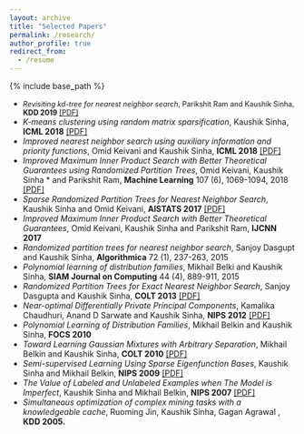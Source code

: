 ```yaml
---
layout: archive
title: "Selected Papers"
permalink: /research/
author_profile: true
redirect_from:
  - /resume
---
```


{% include base_path %}


* <span style="font-size:0.9em;">*Revisiting kd-tree for nearest neighbor search*, Parikshit Ram and Kaushik Sinha, **KDD 2019** [[PDF]](https://dl.acm.org/doi/10.1145/3292500.3330875)</span>
* *K-means clustering using random matrix sparsification*, Kaushik Sinha, **ICML 2018** [[PDF]](http://proceedings.mlr.press/v80/sinha18a/sinha18a.pdf)
* *Improved nearest neighbor search using auxiliary information and priority functions*, Omid Keivani and Kaushik Sinha, **ICML 2018** [[PDF]](http://proceedings.mlr.press/v80/keivani18a/keivani18a.pdf)
* *Improved Maximum Inner Product Search with Better Theoretical Guarantees using Randomized Partition Trees*, Omid Keivani, Kaushik Sinha * and Parikshit Ram, **Machine Learning** 107 (6), 1069-1094, 2018 [[PDF]](https://link.springer.com/epdf/10.1007/s10994-018-5711-7?author_access_token=Et6KtKsuj7uwxlS3Q7waPfe4RwlQNchNByi7wbcMAY7z_DLO1dOggg-RRe9wxrGSzY7TOwK4ZqGNCoupVn0AHeQPVlHfN2bHTA0dPLV8sZnrgzYeYej7VihUjyMWGOM6ggrlIZkod2J7KMGeXY8HxA%3D%3D)
* *Sparse Randomized Partition Trees for Nearest Neighbor Search*, Kaushik Sinha and Omid Keivani, **AISTATS 2017** [[PDF]](http://proceedings.mlr.press/v54/sinha17a/sinha17a.pdf)
* *Improved Maximum Inner Product Search with Better Theoretical Guarantees*, Omid Keivani, Kaushik Sinha and Parikshit Ram, **IJCNN 2017**
* <span style="font-size:1em;">*Randomized partition trees for nearest neighbor search*, Sanjoy Dasgupt and Kaushik Sinha, **Algorithmica** 72 (1), 237-263, 2015</span>
* *Polynomial learning of distribution families*, Mikhail Belki and Kaushik Sinha, **SIAM Journal on Computing** 44 (4), 889-911, 2015
* *Randomized Partition Trees for Exact Nearest Neighbor Search*, Sanjoy Dasgupta and Kaushik Sinha, **COLT 2013** [[PDF]](http://proceedings.mlr.press/v30/Dasgupta13.pdf)
* *Near-optimal Differentially Private Principal Components*, Kamalika Chaudhuri, Anand D Sarwate and Kaushik Sinha, **NIPS 2012** [[PDF]](https://papers.nips.cc/paper/4565-near-optimal-differentially-private-principal-components.pdf)
* *Polynomial Learning of Distribution Families*, Mikhail Belkin and Kaushik Sinha, **FOCS 2010**
* *Toward Learning Gaussian Mixtures with Arbitrary Separation*, Mikhail Belkin and Kaushik Sinha, **COLT 2010** [[PDF]](http://www.learningtheory.org/colt2010/papers/082sinha.pdf)
* *Semi-supervised Learning Using Sparse Eigenfunction Bases*, Kaushik Sinha and Mikhail Belkin, **NIPS 2009** [[PDF]](https://papers.nips.cc/paper/3852-semi-supervised-learning-using-sparse-eigenfunction-bases.pdf)
* *The Value of Labeled and Unlabeled Examples when The Model is Imperfect*, Kaushik Sinha and Mikhail Belkin, **NIPS 2007** [[PDF]](https://papers.nips.cc/paper/3345-the-value-of-labeled-and-unlabeled-examples-when-the-model-is-imperfect.pdf)
* *Simultaneous optimization of complex mining tasks with a knowledgeable cache*, Ruoming Jin, Kaushik Sinha, Gagan Agrawal , **KDD 2005.**
